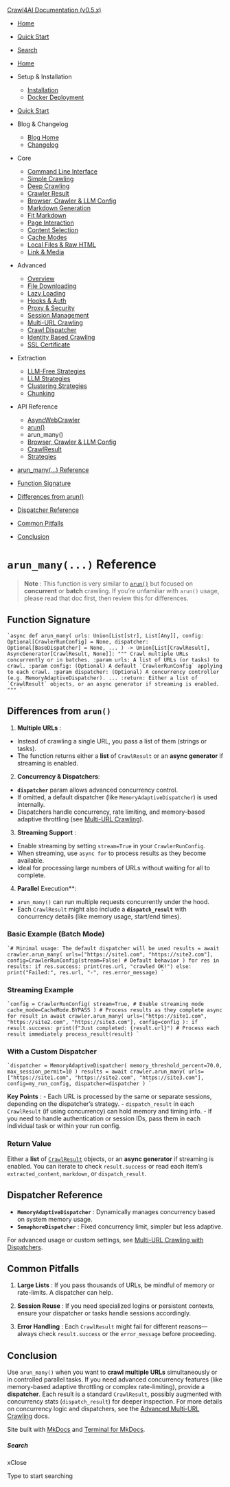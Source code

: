 [Crawl4AI Documentation (v0.5.x)](https://docs.crawl4ai.com/)

  * [ Home ](../..)
  * [ Quick Start ](../../core/quickstart/)
  * [ Search ](#)



  * [Home](../..)
  * Setup & Installation
    * [Installation](../../core/installation/)
    * [Docker Deployment](../../core/docker-deployment/)
  * [Quick Start](../../core/quickstart/)
  * Blog & Changelog
    * [Blog Home](../../blog/)
    * [Changelog](https://github.com/unclecode/crawl4ai/blob/main/CHANGELOG.md)
  * Core
    * [Command Line Interface](../../core/cli/)
    * [Simple Crawling](../../core/simple-crawling/)
    * [Deep Crawling](../../core/deep-crawling/)
    * [Crawler Result](../../core/crawler-result/)
    * [Browser, Crawler & LLM Config](../../core/browser-crawler-config/)
    * [Markdown Generation](../../core/markdown-generation/)
    * [Fit Markdown](../../core/fit-markdown/)
    * [Page Interaction](../../core/page-interaction/)
    * [Content Selection](../../core/content-selection/)
    * [Cache Modes](../../core/cache-modes/)
    * [Local Files & Raw HTML](../../core/local-files/)
    * [Link & Media](../../core/link-media/)
  * Advanced
    * [Overview](../../advanced/advanced-features/)
    * [File Downloading](../../advanced/file-downloading/)
    * [Lazy Loading](../../advanced/lazy-loading/)
    * [Hooks & Auth](../../advanced/hooks-auth/)
    * [Proxy & Security](../../advanced/proxy-security/)
    * [Session Management](../../advanced/session-management/)
    * [Multi-URL Crawling](../../advanced/multi-url-crawling/)
    * [Crawl Dispatcher](../../advanced/crawl-dispatcher/)
    * [Identity Based Crawling](../../advanced/identity-based-crawling/)
    * [SSL Certificate](../../advanced/ssl-certificate/)
  * Extraction
    * [LLM-Free Strategies](../../extraction/no-llm-strategies/)
    * [LLM Strategies](../../extraction/llm-strategies/)
    * [Clustering Strategies](../../extraction/clustring-strategies/)
    * [Chunking](../../extraction/chunking/)
  * API Reference
    * [AsyncWebCrawler](../async-webcrawler/)
    * [arun()](../arun/)
    * arun_many()
    * [Browser, Crawler & LLM Config](../parameters/)
    * [CrawlResult](../crawl-result/)
    * [Strategies](../strategies/)



  * [arun_many(...) Reference](#arun_many-reference)
  * [Function Signature](#function-signature)
  * [Differences from arun()](#differences-from-arun)
  * [Dispatcher Reference](#dispatcher-reference)
  * [Common Pitfalls](#common-pitfalls)
  * [Conclusion](#conclusion)



# `arun_many(...)` Reference

> **Note** : This function is very similar to [`arun()`](../arun/) but focused on **concurrent** or **batch** crawling. If you’re unfamiliar with `arun()` usage, please read that doc first, then review this for differences.

## Function Signature

```
`async def arun_many( urls: Union[List[str], List[Any]], config: Optional[CrawlerRunConfig] = None, dispatcher: Optional[BaseDispatcher] = None, ... ) -> Union[List[CrawlResult], AsyncGenerator[CrawlResult, None]]: """ Crawl multiple URLs concurrently or in batches. :param urls: A list of URLs (or tasks) to crawl. :param config: (Optional) A default `CrawlerRunConfig` applying to each crawl. :param dispatcher: (Optional) A concurrency controller (e.g. MemoryAdaptiveDispatcher). ... :return: Either a list of `CrawlResult` objects, or an async generator if streaming is enabled. """ `
```

## Differences from `arun()`

1. **Multiple URLs** : 

  * Instead of crawling a single URL, you pass a list of them (strings or tasks). 
  * The function returns either a **list** of `CrawlResult` or an **async generator** if streaming is enabled.



2. **Concurrency & Dispatchers**: 

  * **`dispatcher`** param allows advanced concurrency control. 
  * If omitted, a default dispatcher (like `MemoryAdaptiveDispatcher`) is used internally. 
  * Dispatchers handle concurrency, rate limiting, and memory-based adaptive throttling (see [Multi-URL Crawling](../../advanced/multi-url-crawling/)).



3. **Streaming Support** : 

  * Enable streaming by setting `stream=True` in your `CrawlerRunConfig`.
  * When streaming, use `async for` to process results as they become available.
  * Ideal for processing large numbers of URLs without waiting for all to complete.



4. **Parallel** Execution**: 

  * `arun_many()` can run multiple requests concurrently under the hood. 
  * Each `CrawlResult` might also include a **`dispatch_result`** with concurrency details (like memory usage, start/end times).



### Basic Example (Batch Mode)

```
`# Minimal usage: The default dispatcher will be used results = await crawler.arun_many( urls=["https://site1.com", "https://site2.com"], config=CrawlerRunConfig(stream=False) # Default behavior ) for res in results: if res.success: print(res.url, "crawled OK!") else: print("Failed:", res.url, "-", res.error_message) `
```

### Streaming Example

```
`config = CrawlerRunConfig( stream=True, # Enable streaming mode cache_mode=CacheMode.BYPASS ) # Process results as they complete async for result in await crawler.arun_many( urls=["https://site1.com", "https://site2.com", "https://site3.com"], config=config ): if result.success: print(f"Just completed: {result.url}") # Process each result immediately process_result(result) `
```

### With a Custom Dispatcher

```
`dispatcher = MemoryAdaptiveDispatcher( memory_threshold_percent=70.0, max_session_permit=10 ) results = await crawler.arun_many( urls=["https://site1.com", "https://site2.com", "https://site3.com"], config=my_run_config, dispatcher=dispatcher ) `
```

**Key Points** : - Each URL is processed by the same or separate sessions, depending on the dispatcher’s strategy. - `dispatch_result` in each `CrawlResult` (if using concurrency) can hold memory and timing info. - If you need to handle authentication or session IDs, pass them in each individual task or within your run config.

### Return Value

Either a **list** of [`CrawlResult`](../crawl-result/) objects, or an **async generator** if streaming is enabled. You can iterate to check `result.success` or read each item’s `extracted_content`, `markdown`, or `dispatch_result`.

## Dispatcher Reference

  * **`MemoryAdaptiveDispatcher`** : Dynamically manages concurrency based on system memory usage. 
  * **`SemaphoreDispatcher`** : Fixed concurrency limit, simpler but less adaptive. 



For advanced usage or custom settings, see [Multi-URL Crawling with Dispatchers](../../advanced/multi-url-crawling/).

## Common Pitfalls

1. **Large Lists** : If you pass thousands of URLs, be mindful of memory or rate-limits. A dispatcher can help. 

2. **Session Reuse** : If you need specialized logins or persistent contexts, ensure your dispatcher or tasks handle sessions accordingly. 

3. **Error Handling** : Each `CrawlResult` might fail for different reasons—always check `result.success` or the `error_message` before proceeding.

## Conclusion

Use `arun_many()` when you want to **crawl multiple URLs** simultaneously or in controlled parallel tasks. If you need advanced concurrency features (like memory-based adaptive throttling or complex rate-limiting), provide a **dispatcher**. Each result is a standard `CrawlResult`, possibly augmented with concurrency stats (`dispatch_result`) for deeper inspection. For more details on concurrency logic and dispatchers, see the [Advanced Multi-URL Crawling](../../advanced/multi-url-crawling/) docs.

Site built with [MkDocs](http://www.mkdocs.org) and [Terminal for MkDocs](https://github.com/ntno/mkdocs-terminal). 

##### Search

xClose

Type to start searching
